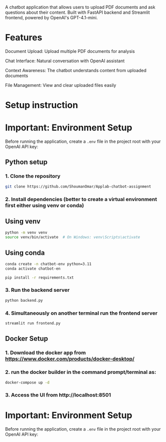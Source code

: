 A chatbot application that allows users to upload PDF documents and ask questions about their content. Built with FastAPI backend and Streamlit frontend, powered by OpenAI's GPT-4.1-mini.

# Features
Document Upload: Upload multiple PDF documents for analysis

Chat Interface: Natural conversation with OpenAI assistant

Context Awareness: The chatbot understands content from uploaded documents

File Management: View and clear uploaded files easily


# Setup instruction 
# Important: Environment Setup
Before running the application, create a `.env` file in the project root with your OpenAI API key:

## Python setup

### 1. Clone the repository
```bash
git clone https://github.com/ShoumanOmar/Applab-chatbot-assignment
```
### 2. Install dependencies (better to create a virtual environment first either using venv or conda)
## Using venv
```bash
python -m venv venv
source venv/bin/activate  # On Windows: venv\Scripts\activate
```
## Using conda
```bash
conda create -n chatbot-env python=3.11
conda activate chatbot-en
```
```bash
pip install -r requirements.txt
```

### 3. Run the backend server
```bash
python backend.py
```
### 4. Simultaneously on another terminal run the frontend server
```bash
streamlit run frontend.py
```
## Docker Setup 
### 1. Download the docker app from https://www.docker.com/products/docker-desktop/

### 2. run the docker builder in the command prompt/terminal as:
```bash
docker-compose up -d
```
### 3. Access the UI from http://localhost:8501

# Important: Environment Setup
Before running the application, create a `.env` file in the project root with your OpenAI API key:

